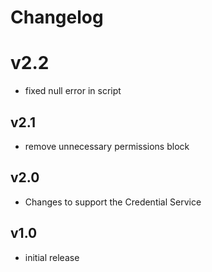 # Changelog

# v2.2

- fixed null error in script

## v2.1

- remove unnecessary permissions block

## v2.0

- Changes to support the Credential Service

## v1.0

- initial release

